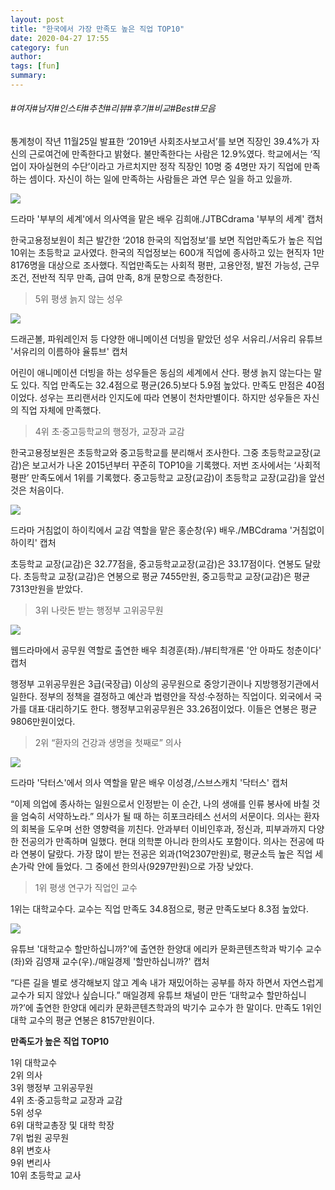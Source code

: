```yaml
---
layout: post
title: "한국에서 가장 만족도 높은 직업 TOP10"
date: 2020-04-27 17:55
category: fun
author: 
tags: [fun]
summary: 
---
```


###### #여자#남자#인스타#추천#리뷰#후기#비교#Best#모음


통계청이 작년 11월25일 발표한 ‘2019년 사회조사보고서’를 보면 직장인 39.4%가 자신의 근로여건에 만족한다고 밝혔다. 불만족한다는 사람은 12.9%였다. 학교에서는 ‘직업이 자아실현의 수단’이라고 가르치지만 정작 직장인 10명 중 4명만 자기 직업에 만족하는 셈이다. 자신이 하는 일에 만족하는 사람들은 과연 무슨 일을 하고 있을까.  

![](https://post-phinf.pstatic.net/MjAyMDA0MjBfMiAg/MDAxNTg3MzcxNzU2NTcw.GrwO0k-2kElibAQLJWTWmhfy6ZrZpLqOQEYRBO46108g.KT1MYyvPbKGx5zz0_hatn-7V2t4hVXQm4WZ5_1nZS5Yg.PNG/%EC%8D%B8%EB%84%A4%EC%9D%BC1_jtbcDRAMA_%EB%B6%80%EB%B6%80%EC%9D%98%EC%84%B8%EA%B3%84.PNG?type=w1200)

드라마 '부부의 세계'에서 의사역을 맡은 배우 김희애./JTBCdrama '부부의 세계' 캡처

한국고용정보원이 최근 발간한 ‘2018 한국의 직업정보’를 보면 직업만족도가 높은 직업 10위는 초등학교 교사였다. 한국의 직업정보는 600개 직업에 종사하고 있는 현직자 1만8176명을 대상으로 조사했다. 직업만족도는 사회적 평판, 고용안정, 발전 가능성, 근무조건, 전반적 직무 만족, 급여 만족, 8개 문항으로 측정한다.

> 5위 평생 늙지 않는 성우

![](https://post-phinf.pstatic.net/MjAyMDA0MjBfMjMx/MDAxNTg3MzcxNzY0Mzgy.O6vsWAztOMzpH3hFESl2WWNu4k_-7zU3lZf6gztd2-Eg.PgCG-Hz-FfiH25PTdifiBpBF35oMh1HxozqQUe76GZgg.PNG/1_%EC%84%9C%EC%9C%A0%EB%A6%AC%EC%9D%98_%EC%9D%B4%EB%A6%84%ED%95%98%EC%95%BC_%EC%9C%A8%ED%8A%9C%EB%B8%8C.PNG?type=w1200)

드래곤볼, 파워레인저 등 다양한 애니메이션 더빙을 맡았던 성우 서유리./서유리 유튜브 '서유리의 이름하야 율튜브' 캡처

어린이 애니메이션 더빙을 하는 성우들은 동심의 세계에서 산다. 평생 늙지 않는다는 말도 있다.  직업 만족도는 32.4점으로 평균(26.5)보다 5.9점 높았다. 만족도 만점은 40점이었다. 성우는 프리랜서라 인지도에 따라 연봉이 천차만별이다. 하지만 성우들은 자신의 직업 자체에 만족했다.  

> 4위 초·중고등학교의 행정가, 교장과 교감

한국고용정보원은 초등학교와 중고등학교를 분리해서 조사한다. 그중 초등학교교장(교감)은 보고서가 나온 2015년부터 꾸준히 TOP10을 기록했다. 저번 조사에서는 ‘사회적 평판’ 만족도에서 1위를 기록했다. 중고등학교 교장(교감)이 초등학교 교장(교감)을 앞선 것은 처음이다.  

![](https://post-phinf.pstatic.net/MjAyMDA0MjBfMTA5/MDAxNTg3MzcxNzcwNjg4.8_na_Ee7c2j7yuLjJ390WCOfosWuOM3thSmWCpByoYsg.ClyI49fGs1YobPfif1DFk-30JOWyGb-Di1xUBWC2Shsg.PNG/2_MBCdrama_%EA%B1%B0%EC%B9%A8%EC%97%86%EC%9D%B4_%ED%95%98%EC%9D%B4%ED%82%A5.PNG?type=w1200)

드라마 거침없이 하이킥에서 교감 역할을 맡은 홍순창(우) 배우./MBCdrama '거침없이 하이킥' 캡처

초등학교 교장(교감)은 32.77점을, 중고등학교교장(교감)은 33.17점이다. 연봉도 달랐다. 초등학교 교장(교감)은 연봉으로 평균 7455만원, 중고등학교 교장(교감)은 평균 7313만원을 받았다.  
  

> 3위 나랏돈 받는 행정부 고위공무원

![](https://post-phinf.pstatic.net/MjAyMDA0MjBfNzEg/MDAxNTg3MzcxNzc5Mjc0.UHDFyUCCSKGtqDgAyQgdKu_vWp4uAaXHNirpeVxNCQ8g.QvDCNL8MpXoQzqQiKouXiwwL9Mmd47XWdA5MYii1Kkog.PNG/3_%EB%B7%B0%ED%8B%B0%ED%95%99%EA%B0%9C%EB%A1%A0_%27%EC%95%88%EC%95%84%ED%8C%8C%EB%8F%84%EC%B2%AD%EC%B6%98%EC%9D%B4%EB%8B%A4%27.PNG?type=w1200)

웹드라마에서 공무원 역할로 출연한 배우 최경훈(좌)./뷰티학개론 '안 아파도 청춘이다' 캡처

  
행정부 고위공무원은 3급(국장급) 이상의 공무원으로 중앙기관이나 지방행정기관에서 일한다. 정부의 정책을 결정하고 예산과 법령안을 작성·수정하는 직업이다. 외국에서 국가를 대표·대리하기도 한다. 행정부고위공무원은 33.26점이었다. 이들은 연봉은 평균 9806만원이었다.  

> 2위 “환자의 건강과 생명을 첫째로” 의사

![](https://post-phinf.pstatic.net/MjAyMDA0MjBfMjY1/MDAxNTg3MzcxNzg0NzUz.5I0PJIsgHNy5OKG6Y3M2f2KYV3n7AThz-RRoFD76nzMg.3oitkIjh-2zEmnwmvtPrd-BKZiAC-ISrgKmUkDW5_L0g.PNG/4_%EC%8A%A4%EB%B8%8C%EC%8A%A4%EC%BA%90%EC%B9%98_%EB%8B%A5%ED%84%B0%EC%8A%A4.PNG?type=w1200)

드라마 '닥터스'에서 의사 역할을 맡은 배우 이성경,/스브스캐치 '닥터스' 캡처

“이제 의업에 종사하는 일원으로서 인정받는 이 순간, 나의 생애를 인류 봉사에 바칠 것을 엄숙히 서약하노라.” 의사가 될 때 하는 히포크라테스 선서의 서문이다. 의사는 환자의 회복을 도우며 선한 영향력을 끼친다. 안과부터 이비인후과, 정신과, 피부과까지 다양한 전공의가 만족하며 일했다. 현대 의학뿐 아니라 한의사도 포함이다.  의사는 전공에 따라 연봉이 달랐다. 가장 많이 받는 전공은 외과(1억2307만원)로, 평균소득 높은 직업 세 손가락 안에 들었다. 그 중에선 한의사(9297만원)으로 가장 낮았다.  

> 1위 평생 연구가 직업인 교수

1위는 대학교수다. 교수는 직업 만족도 34.8점으로, 평균 만족도보다 8.3점 높았다.

![](https://post-phinf.pstatic.net/MjAyMDA0MjBfMTcy/MDAxNTg3MzcxNzkyMDM5.S-JXXqh0vFE4a2ugm_cuQ-OX8XAC8YKPI3ssGX7-yOIg.9IEygc7DnHa2mEGUGlSuBua5Hpqf5Hw46lwGXmbzih0g.PNG/5-1_%EB%A7%A4%EC%9D%BC%EA%B2%BD%EC%A0%9C_%ED%95%A0%EB%A7%8C%ED%95%98%EC%8B%AD%EB%8B%88%EA%B9%8C.PNG?type=w1200)

유튜브 '대학교수 할만하십니까?'에 출연한 한양대 에리카 문화콘텐츠학과 박기수 교수(좌)와 김영재 교수(우)./매일경제 '할만하십니까?' 캡처

“다른 길을 별로 생각해보지 않고 계속 내가 재밌어하는 공부를 하자 하면서 자연스럽게 교수가 되지 않았나 싶습니다.” 매일경제 유튜브 채널이 만든 ‘대학교수 할만하십니까?’에 출연한 한양대 에리카 문화콘텐츠학과의 박기수 교수가 한 말이다. 만족도 1위인 대학 교수의 평균 연봉은 8157만원이다.

**만족도가 높은 직업 TOP10**  
  
1위 대학교수  
2위 의사  
3위 행정부 고위공무원  
4위 초·중고등학교 교장과 교감  
5위 성우  
6위 대학교총장 및 대학 학장  
7위 법원 공무원  
8위 변호사  
9위 변리사  
10위 초등학교 교사